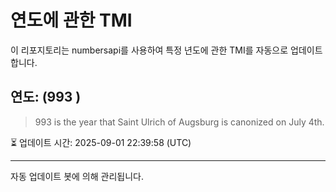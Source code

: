 
# 연도에 관한 TMI

이 리포지토리는 numbersapi를 사용하여 특정 년도에 관한 TMI를 자동으로 업데이트합니다.

## 연도: (993 )
> 993 is the year that Saint Ulrich of Augsburg is canonized on July 4th.

⏳ 업데이트 시간: 2025-09-01 22:39:58 (UTC)

---
자동 업데이트 봇에 의해 관리됩니다.
